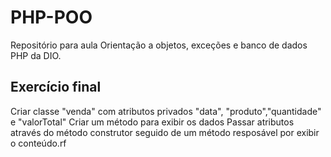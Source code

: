 # PHP-POO
Repositório para aula Orientação a objetos, exceções e banco de dados PHP da DIO.

## Exercício final
Criar classe "venda" com atributos privados "data", "produto","quantidade" e "valorTotal"
Criar um método para exibir os dados
Passar atributos através do método construtor seguido de um método resposável por exibir o conteúdo.rf